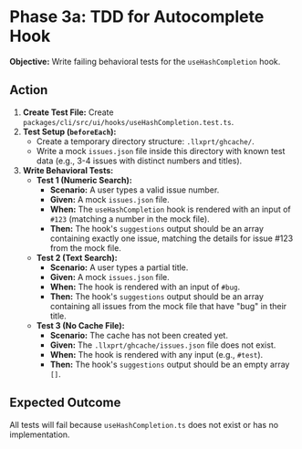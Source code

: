 # Phase 3a: TDD for Autocomplete Hook

**Objective:** Write failing behavioral tests for the `useHashCompletion` hook.

## Action

1.  **Create Test File:** Create `packages/cli/src/ui/hooks/useHashCompletion.test.ts`.
2.  **Test Setup (`beforeEach`):**
    *   Create a temporary directory structure: `.llxprt/ghcache/`.
    *   Write a mock `issues.json` file inside this directory with known test data (e.g., 3-4 issues with distinct numbers and titles).
3.  **Write Behavioral Tests:**
    *   **Test 1 (Numeric Search):**
        *   **Scenario:** A user types a valid issue number.
        *   **Given:** A mock `issues.json` file.
        *   **When:** The `useHashCompletion` hook is rendered with an input of `#123` (matching a number in the mock file).
        *   **Then:** The hook's `suggestions` output should be an array containing exactly one issue, matching the details for issue #123 from the mock file.
    *   **Test 2 (Text Search):**
        *   **Scenario:** A user types a partial title.
        *   **Given:** A mock `issues.json` file.
        *   **When:** The hook is rendered with an input of `#bug`.
        *   **Then:** The hook's `suggestions` output should be an array containing all issues from the mock file that have "bug" in their title.
    *   **Test 3 (No Cache File):**
        *   **Scenario:** The cache has not been created yet.
        *   **Given:** The `.llxprt/ghcache/issues.json` file does not exist.
        *   **When:** The hook is rendered with any input (e.g., `#test`).
        *   **Then:** The hook's `suggestions` output should be an empty array `[]`.

## Expected Outcome

All tests will fail because `useHashCompletion.ts` does not exist or has no implementation.
